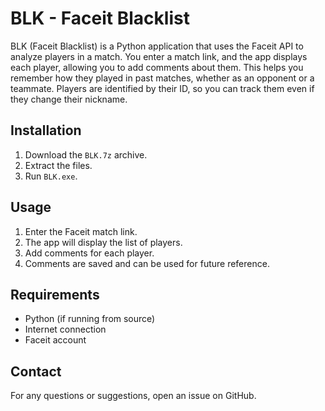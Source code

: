 # BLK - Faceit Blacklist

BLK (Faceit Blacklist) is a Python application that uses the Faceit API to analyze players in a match. You enter a match link, and the app displays each player, allowing you to add comments about them. This helps you remember how they played in past matches, whether as an opponent or a teammate. Players are identified by their ID, so you can track them even if they change their nickname.

## Installation

1. Download the `BLK.7z` archive.
2. Extract the files.
3. Run `BLK.exe`.

## Usage

1. Enter the Faceit match link.
2. The app will display the list of players.
3. Add comments for each player.
4. Comments are saved and can be used for future reference.

## Requirements

- Python (if running from source)
- Internet connection
- Faceit account

## Contact
For any questions or suggestions, open an issue on GitHub.
